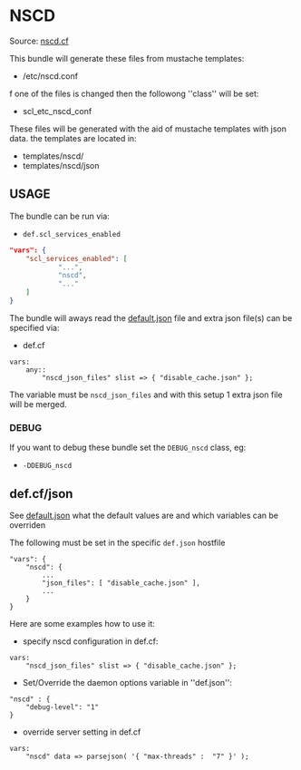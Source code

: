 # NSCD

Source: [nscd.cf](/services/nscd.cf)

This bundle will generate these files from mustache templates:
 * /etc/nscd.conf

f one of the files is changed then the followong ''class'' will be set:
 * scl_etc_nscd_conf

These files will be generated with the aid of mustache templates with json data.
the templates are located in:
 * templates/nscd/
 * templates/nscd/json

## USAGE

The bundle can be run via:
 * `def.scl_services_enabled`
```json
"vars": {
    "scl_services_enabled": [
            "...",
            "nscd",
            "..."
    ]
}
```

The bundle will aways read the [default.json](/templates/nscd/json/default.json) file
and extra json file(s) can be specified via:
 * def.cf
```
vars:
    any::
        "nscd_json_files" slist => { "disable_cache.json" };
```

The variable must be `nscd_json_files` and with this setup 1 extra json file will be merged.

### DEBUG

If you want to debug these bundle set the `DEBUG_nscd` class, eg:
 * `-DDEBUG_nscd`


## def.cf/json

See [default.json](/templates/nscd/json/default.json) what the default values are and
which variables can be overriden

The following must be set in the specific `def.json` hostfile
```
"vars": {
    "nscd": {
        ...
        "json_files": [ "disable_cache.json" ],
        ...
    }
}
```

Here are some examples how to use it:
 * specify nscd configuration in def.cf:
```
vars:
    "nscd_json_files" slist => { "disable_cache.json" };
```
 * Set/Override the daemon options variable in ''def.json'':
```
"nscd" : {
    "debug-level": "1"
}
```
 * override server setting in def.cf
```
vars:
    "nscd" data => parsejson( '{ "max-threads" :  "7" }' );
```
